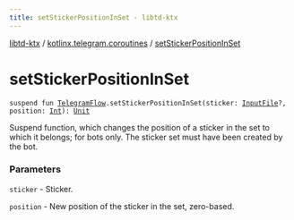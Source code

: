 ```yaml
---
title: setStickerPositionInSet - libtd-ktx
---
```


[libtd-ktx](../index.html) / [kotlinx.telegram.coroutines](index.html) / [setStickerPositionInSet](./set-sticker-position-in-set.html)

# setStickerPositionInSet

`suspend fun `[`TelegramFlow`](../kotlinx.telegram.core/-telegram-flow/index.html)`.setStickerPositionInSet(sticker: `[`InputFile`](https://tdlibx.github.io/td/docs/org/drinkless/td/libcore/telegram/TdApi/InputFile.html)`?, position: `[`Int`](https://kotlinlang.org/api/latest/jvm/stdlib/kotlin/-int/index.html)`): `[`Unit`](https://kotlinlang.org/api/latest/jvm/stdlib/kotlin/-unit/index.html)

Suspend function, which changes the position of a sticker in the set to which it belongs; for
bots only. The sticker set must have been created by the bot.

### Parameters

`sticker` - Sticker.

`position` - New position of the sticker in the set, zero-based.